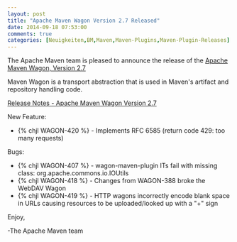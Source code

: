 ```yaml
---
layout: post
title: "Apache Maven Wagon Version 2.7 Released"
date: 2014-09-18 07:53:00
comments: true
categories: [Neuigkeiten,BM,Maven,Maven-Plugins,Maven-Plugin-Releases]
---
```

The Apache Maven team is pleased to announce the release of the 
[Apache Maven Wagon, Version 2.7](http://maven.apache.org/wagon/)

Maven Wagon is a transport abstraction that is used in Maven's
artifact and repository handling code.

<!-- more -->
[Release Notes - Apache Maven Wagon Version 2.7](http://jira.codehaus.org/secure/ReleaseNote.jspa?version=20560&styleName=Text&projectId=10335&Create=Create)


New Feature:

 * {% chjl WAGON-420 %} - Implements RFC 6585 (return code 429: too many requests)

Bugs:

 * {% chjl WAGON-407 %} - wagon-maven-plugin ITs fail with missing class: org.apache.commons.io.IOUtils
 * {% chjl WAGON-418 %} - Changes from WAGON-388 broke the WebDAV Wagon
 * {% chjl WAGON-419 %} - HTTP wagons incorrectly encode blank space in URLs causing resources to be uploaded/looked up with a "+" sign


Enjoy,

-The Apache Maven team
